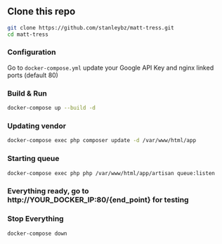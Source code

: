 ## Clone this repo

```bash
git clone https://github.com/stanleybz/matt-tress.git
cd matt-tress
```

### Configuration

Go to `docker-compose.yml` update your Google API Key and nginx linked ports (default 80)

### Build & Run

```bash
docker-compose up --build -d
```

### Updating vendor

```bash
docker-compose exec php composer update -d /var/www/html/app
```

### Starting queue

```bash
docker-compose exec php php /var/www/html/app/artisan queue:listen
```

### Everything ready, go to http://YOUR_DOCKER_IP:80/{end_point} for testing

### Stop Everything

```bash
docker-compose down
```
